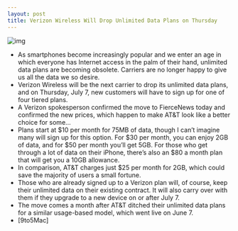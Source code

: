 ```yaml
---
layout: post
title: Verizon Wireless Will Drop Unlimited Data Plans on Thursday
---
```

![img](http://media.idownloadblog.com/wp-content/uploads/2011/02/Verizon-Wireless-e1297741824868.jpeg)
* As smartphones become increasingly popular and we enter an age in which everyone has Internet access in the palm of their hand, unlimited data plans are becoming obsolete. Carriers are no longer happy to give us all the data we so desire.
* Verizon Wireless will be the next carrier to drop its unlimited data plans, and on Thursday, July 7, new customers will have to sign up for one of four tiered plans.
* A Verizon spokesperson confirmed the move to FierceNews today and confirmed the new prices, which happen to make AT&T look like a better choice for some…
* Plans start at $10 per month for 75MB of data, though I can’t imagine many will sign up for this option. For $30 per month, you can enjoy 2GB of data, and for $50 per month you’ll get 5GB. For those who get through a lot of data on their iPhone, there’s also an $80 a month plan that will get you a 10GB allowance.
* In comparison, AT&T charges just $25 per month for 2GB, which could save the majority of users a small fortune.
* Those who are already signed up to a Verizon plan will, of course, keep their unlimited data on their existing contract. It will also carry over with them if they upgrade to a new device on or after July 7.
* The move comes a month after AT&T ditched their unlimited data plans for a similar usage-based model, which went live on June 7.
* [9to5Mac]

